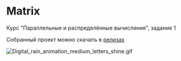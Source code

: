 # Matrix

Курс "Параллельные и распределённые вычисления", задание 1

Собранный проект можно скачать в [релизах](https://github.com/shaai22/Matrix/releases)

![Digital_rain_animation_medium_letters_shine.gif](https://upload.wikimedia.org/wikipedia/commons/c/cc/Digital_rain_animation_medium_letters_shine.gif)
